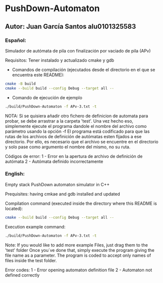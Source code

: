 # PushDown-Automaton
## Autor: Juan García Santos alu0101325583 
### Español:
Simulador de autómata de pila con finalización por vaciado de pila (APv)

Requisitos: Tener instalado y actualizado cmake y gdb

- Comandos de compilación (ejecutados desde el directorio en el que se encuentra este README):
```bash
cmake -B build
cmake --build build --config Debug --target all --
```

- Comando de ejecución de ejemplo
```bash
./build/PushDown-Automaton -f APv-3.txt -t
```

NOTA: Si se quisiera añadir otro fichero de definicion de automata para probar, se debe arrastrar a la carpeta 'test'.
Una vez hecho eso, simplemente ejecute el programa dandole el nombre del archivo como parámetro usando la opción -f
El programa está codificado para que las rutas de los archivos de definición de autómatas esten fijados a ese directorio. Por ello, es necesario que el archivo se encuentre en el directorio y solo pase como argumento el nombre del mismo, no su ruta.

Códigos de error:
  1 - Error en la apertura de archivo de definición de autómata
  2 - Autómata definido incorrectamente

### English:
Empty stack PushDown automaton simulator in C++

Prequisites: having cmkae and gdb installed and updated

Compilation command (executed inside the directory where this README is located):
```bash
cmake --build build --config Debug --target all --
```

Execution example command:
```bash
./build/PushDown-Automaton -f APv-3.txt -t
```

Note: If you would like to add more example Files, just drag them to the 'test' folder
Once you´ve done that, simply execute the program giving the file name as a parameter.
The program is coded to accept only names of files inside the test folder.

Error codes:
  1 - Error opening automaton definition file
  2 - Automaton not defined correctly 

